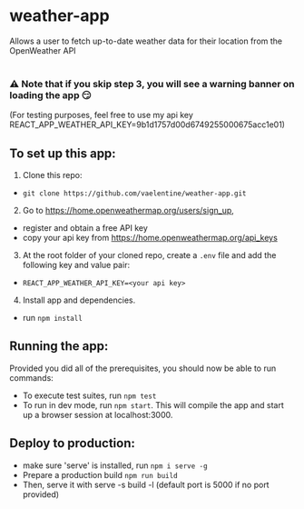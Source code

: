 # weather-app
Allows a user to fetch up-to-date weather data for their location from the OpenWeather API   
<br>

### ⚠️  Note that if you skip step 3, you will see a warning banner on loading the app :smirk:
(For testing purposes, feel free to use my api key REACT_APP_WEATHER_API_KEY=9b1d1757d00d6749255000675acc1e01)


## To set up this app:
1. Clone this repo: 
- `git clone https://github.com/vaelentine/weather-app.git`

2. Go to https://home.openweathermap.org/users/sign_up, 
- register and obtain a free API key
- copy your api key from https://home.openweathermap.org/api_keys


3. At the root folder of your cloned repo, create a `.env` file and add the following key and value pair:
- `REACT_APP_WEATHER_API_KEY=<your api key>`

4. Install app and dependencies.
- run `npm install`

## Running the app:
Provided you did all of the prerequisites, you should now be able to run commands:
- To execute test suites, run `npm test` 
- To run in dev mode, run `npm start`. This will compile the app and start up a browser session at localhost:3000.

## Deploy to production:
- make sure 'serve' is installed, run `npm i serve -g`
- Prepare a production build `npm run build`
- Then, serve it with serve -s build -l <port number> (default port is 5000 if no port provided)
